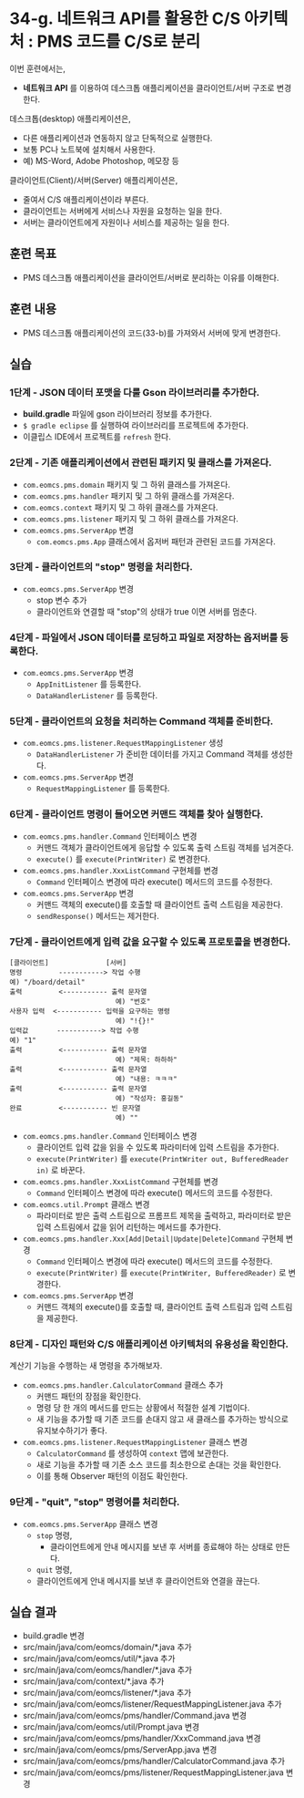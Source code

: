 # 34-g. 네트워크 API를 활용한 C/S 아키텍처 : PMS 코드를 C/S로 분리

이번 훈련에서는,
- **네트워크 API** 를 이용하여 데스크톱 애플리케이션을 클라이언트/서버 구조로 변경한다.

데스크톱(desktop) 애플리케이션은,
- 다른 애플리케이션과 연동하지 않고 단독적으로 실행한다.
- 보통 PC나 노트북에 설치해서 사용한다.
- 예) MS-Word, Adobe Photoshop, 메모장 등

클라이언트(Client)/서버(Server) 애플리케이션은,
- 줄여서 C/S 애플리케이션이라 부른다.
- 클라이언트는 서버에게 서비스나 자원을 요청하는 일을 한다.
- 서버는 클라이언트에게 자원이나 서비스를 제공하는 일을 한다.

## 훈련 목표
- PMS 데스크톱 애플리케이션을 클라이언트/서버로 분리하는 이유를 이해한다.

## 훈련 내용
- PMS 데스크톱 애플리케이션의 코드(33-b)를 가져와서 서버에 맞게 변경한다.


## 실습

### 1단계 - JSON 데이터 포맷을 다룰 Gson 라이브러리를 추가한다.

- **build.gradle** 파일에 gson 라이브러리 정보를 추가한다.
- `$ gradle eclipse` 를 실행하여 라이브러리를 프로젝트에 추가한다.
- 이클립스 IDE에서 프로젝트를 `refresh` 한다.

### 2단계 - 기존 애플리케이션에서 관련된 패키지 및 클래스를 가져온다.

- `com.eomcs.pms.domain` 패키지 및 그 하위 클래스를 가져온다.
- `com.eomcs.pms.handler` 패키지 및 그 하위 클래스를 가져온다.
- `com.eomcs.context` 패키지 및 그 하위 클래스를 가져온다.
- `com.eomcs.pms.listener` 패키지 및 그 하위 클래스를 가져온다.
- `com.eomcs.pms.ServerApp` 변경
  - `com.eomcs.pms.App` 클래스에서 옵저버 패턴과 관련된 코드를 가져온다.


### 3단계 - 클라이언트의 "stop" 명령을 처리한다.

- `com.eomcs.pms.ServerApp` 변경
  - stop 변수 추가
  - 클라이언트와 연결할 때 "stop"의 상태가 true 이면 서버를 멈춘다.


### 4단계 - 파일에서 JSON 데이터를 로딩하고 파일로 저장하는 옵저버를 등록한다.

- `com.eomcs.pms.ServerApp` 변경
  - `AppInitListener` 를 등록한다.
  - `DataHandlerListener` 를 등록한다.


### 5단계 - 클라이언트의 요청을 처리하는 Command 객체를 준비한다.

- `com.eomcs.pms.listener.RequestMappingListener` 생성
  - `DataHandlerListener` 가 준비한 데이터를 가지고 Command 객체를 생성한다.
- `com.eomcs.pms.ServerApp` 변경
  - `RequestMappingListener` 를 등록한다.


### 6단계 - 클라이언트 명령이 들어오면 커맨드 객체를 찾아 실행한다.

- `com.eomcs.pms.handler.Command` 인터페이스 변경
  - 커맨드 객체가 클라이언트에게 응답할 수 있도록 출력 스트림 객체를 넘겨준다.
  - `execute()` 를 `execute(PrintWriter)` 로 변경한다.
- `com.eomcs.pms.handler.XxxListCommand` 구현체를 변경
  - `Command` 인터페이스 변경에 따라 execute() 메서드의 코드를 수정한다.
- `com.eomcs.pms.ServerApp` 변경
  - 커맨드 객체의 execute()를 호출할 때 클라이언트 출력 스트림을 제공한다.
  - `sendResponse()` 메서드는 제거한다.


### 7단계 - 클라이언트에게 입력 값을 요구할 수 있도록 프로토콜을 변경한다.

```
[클라이언트]              [서버]
명령         -----------> 작업 수행
예) "/board/detail"
출력         <----------- 출력 문자열
                          예) "번호"
사용자 입력  <----------- 입력을 요구하는 명령
                          예) "!{}!"
입력값       -----------> 작업 수행
예) "1"
출력         <----------- 출력 문자열
                          예) "제목: 하하하"
출력         <----------- 출력 문자열
                          예) "내용: ㅋㅋㅋ"
출력         <----------- 출력 문자열
                          예) "작성자: 홍길동"
완료         <----------- 빈 문자열
                          예) ""
```

- `com.eomcs.pms.handler.Command` 인터페이스 변경
  - 클라이언트 입력 값을 읽을 수 있도록 파라미터에 입력 스트림을 추가한다.
  - `execute(PrintWriter)` 를 `execute(PrintWriter out, BufferedReader in)` 로 바꾼다.
- `com.eomcs.pms.handler.XxxListCommand` 구현체를 변경
  - `Command` 인터페이스 변경에 따라 execute() 메서드의 코드를 수정한다.
- `com.eomcs.util.Prompt` 클래스 변경
  - 파라미터로 받은 출력 스트림으로 프롬프트 제목을 출력하고,
    파라미터로 받은 입력 스트림에서 값을 읽어 리턴하는 메서드를 추가한다.
- `com.eomcs.pms.handler.Xxx[Add|Detail|Update|Delete]Command` 구현체 변경
  - `Command` 인터페이스 변경에 따라 execute() 메서드의 코드를 수정한다.
  - `execute(PrintWriter)` 를 `execute(PrintWriter, BufferedReader)` 로 변경한다.
- `com.eomcs.pms.ServerApp` 변경
  - 커맨드 객체의 execute()를 호출할 때,
    클라이언트 출력 스트림과 입력 스트림을 제공한다.


### 8단계 - 디자인 패턴와 C/S 애플리케이션 아키텍처의 유용성을 확인한다.

계산기 기능을 수행하는 새 명령을 추가해보자.

- `com.eomcs.pms.handler.CalculatorCommand` 클래스 추가
  - 커맨드 패턴의 장점을 확인한다.
  - 명령 당 한 개의 메서드를 만드는 상황에서 적절한 설계 기법이다.
  - 새 기능을 추가할 때 기존 코드를 손대지 않고 새 클래스를 추가하는 방식으로
    유지보수하기가 좋다.
- `com.eomcs.pms.listener.RequestMappingListener` 클래스 변경
  - `CalculatorCommand` 를 생성하여 `context` 맵에 보관한다.
  - 새로 기능을 추가할 때 기존 소스 코드를 최소한으로 손대는 것을 확인한다.
  - 이를 통해 Observer 패턴의 이점도 확인한다.


### 9단계 - "quit", "stop" 명령어를 처리한다.

- `com.eomcs.pms.ServerApp` 클래스 변경
  - `stop` 명령,
    - 클라이언트에게 안내 메시지를 보낸 후 서버를 종료해야 하는 상태로 만든다.
  - `quit` 명령,
  - 클라이언트에게 안내 메시지를 보낸 후 클라이언트와 연결을 끊는다.


## 실습 결과
- build.gradle 변경
- src/main/java/com/eomcs/domain/*.java 추가
- src/main/java/com/eomcs/util/*.java 추가
- src/main/java/com/eomcs/handler/*.java 추가
- src/main/java/com/context/*.java 추가
- src/main/java/com/eomcs/listener/*.java 추가
- src/main/java/com/eomcs/listener/RequestMappingListener.java 추가
- src/main/java/com/eomcs/pms/handler/Command.java 변경
- src/main/java/com/eomcs/util/Prompt.java 변경
- src/main/java/com/eomcs/pms/handler/XxxCommand.java 변경
- src/main/java/com/eomcs/pms/ServerApp.java 변경
- src/main/java/com/eomcs/pms/handler/CalculatorCommand.java 추가
- src/main/java/com/eomcs/pms/listener/RequestMappingListener.java 변경
